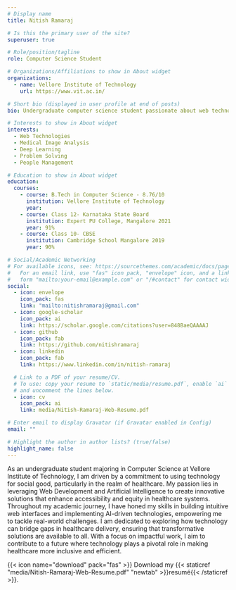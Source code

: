 ```yaml
---
# Display name
title: Nitish Ramaraj

# Is this the primary user of the site?
superuser: true

# Role/position/tagline
role: Computer Science Student

# Organizations/Affiliations to show in About widget
organizations:
  - name: Vellore Institute of Technology
    url: https://www.vit.ac.in/

# Short bio (displayed in user profile at end of posts)
bio: Undergraduate computer science student passionate about web technologies and AI in healthcare. Focused on leveraging AI to create equitable and accessible healthcare solutions for all.

# Interests to show in About widget
interests:
  - Web Technologies
  - Medical Image Analysis
  - Deep Learning
  - Problem Solving
  - People Management

# Education to show in About widget
education:
  courses:
    - course: B.Tech in Computer Science - 8.76/10
      institution: Vellore Institute of Technology
      year:
    - course: Class 12- Karnataka State Board
      institution: Expert PU College, Mangalore 2021
      year: 91%
    - course: Class 10- CBSE
      institution: Cambridge School Mangalore 2019
      year: 90%

# Social/Academic Networking
# For available icons, see: https://sourcethemes.com/academic/docs/page-builder/#icons
#   For an email link, use "fas" icon pack, "envelope" icon, and a link in the
#   form "mailto:your-email@example.com" or "/#contact" for contact widget.
social:
  - icon: envelope
    icon_pack: fas
    link: "mailto:nitishramaraj@gmail.com"
  - icon: google-scholar
    icon_pack: ai
    link: https://scholar.google.com/citations?user=848BaeQAAAAJ
  - icon: github
    icon_pack: fab
    link: https://github.com/nitishramaraj
  - icon: linkedin
    icon_pack: fab
    link: https://www.linkedin.com/in/nitish-ramaraj

  # Link to a PDF of your resume/CV.
  # To use: copy your resume to `static/media/resume.pdf`, enable `ai` icons in `params.toml`,
  # and uncomment the lines below.
  - icon: cv
    icon_pack: ai
    link: media/Nitish-Ramaraj-Web-Resume.pdf

# Enter email to display Gravatar (if Gravatar enabled in Config)
email: ""

# Highlight the author in author lists? (true/false)
highlight_name: false
---
```


As an undergraduate student majoring in Computer Science at Vellore Institute of Technology, I am driven by a commitment to using technology for social good, particularly in the realm of healthcare. My passion lies in leveraging Web Development and Artificial Intelligence to create innovative solutions that enhance accessibility and equity in healthcare systems. Throughout my academic journey, I have honed my skills in building intuitive web interfaces and implementing AI-driven technologies, empowering me to tackle real-world challenges. I am dedicated to exploring how technology can bridge gaps in healthcare delivery, ensuring that transformative solutions are available to all. With a focus on impactful work, I aim to contribute to a future where technology plays a pivotal role in making healthcare more inclusive and efficient.

{{< icon name="download" pack="fas" >}} Download my {{< staticref "media/Nitish-Ramaraj-Web-Resume.pdf" "newtab" >}}resumé{{< /staticref >}}.
